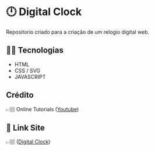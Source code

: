 # 🕛 Digital Clock

Repositorio criado para a criação de um relogio digital web.

## 👨‍💻 Tecnologias

- HTML
- CSS / SVG
- JAVASCRIPT

## Crédito

👉🏽 Online Tutorials ([Youtube](https://www.youtube.com/watch?v=eoSfzVz9ur0&t=2s&ab_channel=OnlineTutorials))

## 🔗 Link Site

👉🏽 ([Digital Clock](https://paulorenato21.github.io/DigitalClock/))
